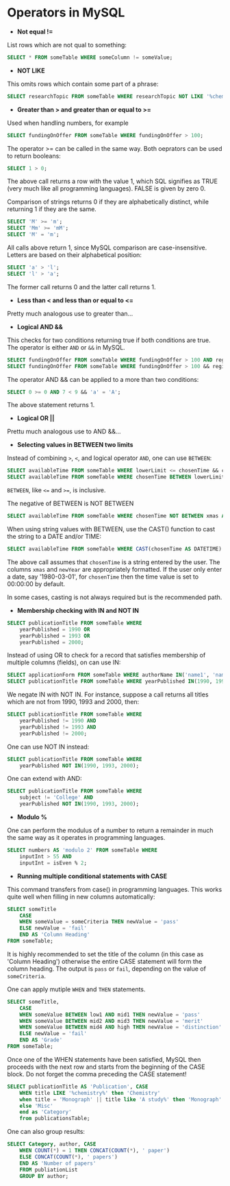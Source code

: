 # Operators in MySQL #

+ __Not equal !=__

List rows which are not qual to something:

```sql
SELECT * FROM someTable WHERE someColumn != someValue;
```

+ __NOT LIKE__

This omits rows which contain some part of a phrase:

```sql
SELECT researchTopic FROM someTable WHERE researchTopic NOT LIKE '%chemistry%';
```

+ __Greater than > and greater than or equal to >=__

Used when handling numbers, for example

```sql
SELECT fundingOnOffer FROM someTable WHERE fundingOnOffer > 100;
```

The operator >= can be called in the same way.  Both oeprators can be used to return booleans:

```sql
SELECT 1 > 0;
```

The above call returns a row with the value 1, which SQL signifies as TRUE (very much like all programming languages). FALSE is given by zero 0.

Comparison of strings returns 0 if they are alphabetically distinct, while returning 1 if they are the same.

```sql
SELECT 'M' >= 'm';
SELECT 'Mm' >= 'mM';
SELECT 'M' = 'm';
```

All calls above return 1, since MySQL comparison are case-insensitive. Letters are based on their alphabetical position:

```sql
SELECT 'a' > 'l';
SELECT 'l' > 'a';
```

The former call returns 0 and the latter call returns 1.

+ __Less than < and less than or equal to <=__

Pretty much analogous use to greater than...

+ __Logical AND &&__

This checks for two conditions returning true if both conditions are true. The operator is either `AND` or `&&` in MySQL.

```sql
SELECT fundingOnOffer FROM someTable WHERE fundingOnOffer > 100 AND region = 'someRegion';
SELECT fundingOnOffer FROM someTable WHERE fundingOnOffer > 100 && region = 'someRegion';
```

The operator AND && can be applied to a more than two conditions:

```sql
SELECT 0 >= 0 AND 7 < 9 && 'a' = 'A';
```

The above statement returns 1.

+ __Logical OR ||__

Prettu much analogous use to AND &&...

+ __Selecting values in BETWEEN two limits__

Instead of combining `>`, `<`, and logical operator `AND`, one can use `BETWEEN`:

```sql
SELECT availableTime FROM someTable WHERE lowerLimit <= chosenTime && chosenTime <= upperLimit;
SELECT availableTime FROM someTable WHERE chosenTime BETWEEN lowerLimit AND upperLimit;
```

`BETWEEN`, like `<=` and `>=`, is inclusive.

The negative of BETWEEN is NOT BETWEEN

```sql
SELECT availableTime FROM someTable WHERE chosenTime NOT BETWEEN xmas AND newYear;
```

When using string values with BETWEEN, use the CAST() function to cast the string to a DATE and/or TIME:

```sql
SELECT availableTime FROM someTable WHERE CAST(chosenTime AS DATETIME) NOT BETWEEN xmas AND newYear;
```

The above call assumes that `chosenTime` is a string entered by the user. The columns `xmas` and `newYear` are appropriately formatted. If the user only enter a date, say '1980-03-01', for `chosenTime` then the time value is set to 00:00:00 by default.

In some cases, casting is not always required but is the recommended path.

+ __Membership checking with IN and NOT IN__

```sql
SELECT publicationTitle FROM someTable WHERE 
	yearPublished = 1990 OR
	yearPublished = 1993 OR
	yearPublished = 2000;
```

Instead of using OR to check for a record that satisfies membership of multiple columns (fields), on can use IN:

```sql
SELECT applicationForm FROM someTable WHERE authorName IN('name1', 'name2', 'name3');
SELECT publicationTitle FROM someTable WHERE yearPublished IN(1990, 1993, 2000);
```

We negate IN with NOT IN. For instance, suppose a call returns all titles which are not from 1990, 1993 and 2000, then:

```sql
SELECT publicationTitle FROM someTable WHERE 
	yearPublished != 1990 AND
	yearPublished != 1993 AND
	yearPublished != 2000;
```

One can use NOT IN instead:

```sql
SELECT publicationTitle FROM someTable WHERE 
	yearPublished NOT IN(1990, 1993, 2000);
```

One can extend with AND:

```sql
SELECT publicationTitle FROM someTable WHERE 
	subject != 'College' AND
	yearPublished NOT IN(1990, 1993, 2000);
```

+ __Modulo %__

One can perform the modulus of a number to return a remainder in much the same way as it operates in programming languages.

```sql
SELECT numbers AS 'modulo 2' FROM someTable WHERE 
	inputInt > 55 AND
	inputInt = isEven % 2;
```

+ __Running multiple conditional statements with CASE__

This command transfers from case() in programming languages. This works quite well when filling in new columns automatically:

```sql
SELECT someTitle
	CASE
	WHEN someValue = someCriteria THEN newValue = 'pass'
	ELSE newValue = 'fail'
	END AS 'Column Heading'
FROM someTable;
```

It is highly recommended to set the title of the column (in this case as 'Column Heading') otherwise the entire CASE statement will form the column heading. The output is `pass` or `fail`, depending on the value of `someCriteria`.

One can apply mutiple `WHEN` and `THEN` statements.

```sql
SELECT someTitle,
	CASE
	WHEN someValue BETWEEN low1 AND mid1 THEN newValue = 'pass'
	WHEN someValue BETWEEN mid2 AND mid3 THEN newValue = 'merit'
	WHEN someValue BETWEEN mid4 AND high THEN newValue = 'distinction'
	ELSE newValue = 'fail'
	END AS 'Grade'
FROM someTable;
```

Once one of the WHEN statements have been satisfied, MySQL then proceeds with the next row and starts from the beginning of the CASE block. Do not forget the comma preceding the CASE statement!

```sql
SELECT publicationTitle AS 'Publication', CASE
    WHEN title LIKE '%chemistry%' then 'Chemistry'
    when title = 'Monograph' || title like 'A study%' then 'Monograph'
    else 'Misc'
    end as 'Category'
    from publicationsTable;
```
One can also group results:

```sql
SELECT Category, author, CASE
    WHEN COUNT(*) = 1 THEN CONCAT(COUNT(*), ' paper')
    ELSE CONCAT(COUNT(*), ' papers')
    END AS 'Number of papers'
    FROM publiationList
    GROUP BY author;
```
